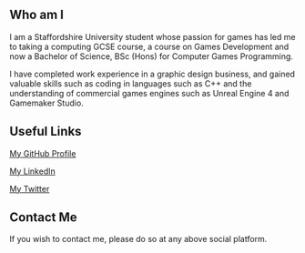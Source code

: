 ## Who am I

I am a Staffordshire University student whose passion for games has led me to taking a computing GCSE course, a course on Games Development and now a Bachelor of Science, BSc (Hons) for Computer Games Programming. 

I have completed work experience in a graphic design business, and gained valuable skills such as coding in languages such as C++ and the understanding of commercial games engines such as Unreal Engine 4 and Gamemaker Studio.

## Useful Links
[My GitHub Profile](https://github.com/adammparsons)

[My LinkedIn](https://www.linkedin.com/in/adam-m-parsons/)

[My Twitter](https://twitter.com/adammparsons)

## Contact Me

If you wish to contact me, please do so at any above social platform.
